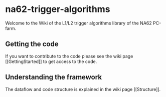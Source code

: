 # na62-trigger-algorithms
Welcome to the Wiki of the L1/L2 trigger algorithms library of the NA62 PC-farm.

## Getting the code
If you want to contribute to the code please see the wiki page [[GettingStarted]] to get access to the code.

## Understanding the framework
The dataflow and code structure is explained in the wiki page [[Structure]].


